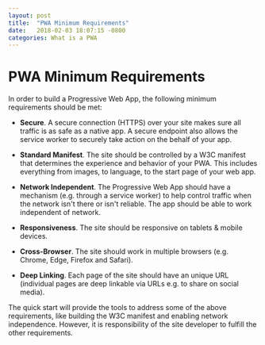 ```yaml
---
layout: post
title:  "PWA Minimum Requirements"
date:   2018-02-03 18:07:15 -0800
categories: What is a PWA
---
```

# PWA Minimum Requirements

In order to build a Progressive Web App, the following minimum requirements should be met:

 - **Secure**. A secure connection (HTTPS) over your site makes sure all traffic is as safe as a native app. A secure endpoint also allows the service worker to securely take action on the behalf of your app.

 - **Standard Manifest**. The site should be controlled by a W3C manifest that determines the experience and behavior of your PWA. This includes everything from images, to language, to the start page of your web app.

 - **Network Independent**. The Progressive Web App should have a mechanism (e.g. through a service worker) to help control traffic when the network isn't there or isn't reliable. The app should be able to work independent of network.

 - **Responsiveness**. The site should be responsive on tablets & mobile devices.

 - **Cross-Browser**. The site should work in multiple browsers (e.g. Chrome, Edge, Firefox and Safari).

 - **Deep Linking**. Each page of the site should have an unique URL (individual pages are deep linkable via URLs e.g. to share on social media).

The quick start will provide the tools to address some of the above requirements, like building the W3C manifest and enabling network independence. However, it is responsibility of the site developer to fulfill the other requirements.